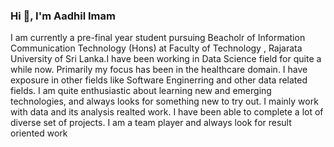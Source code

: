 ### Hi 👋, I'm Aadhil Imam

I am currently a pre-final year student pursuing Beacholr of Information Communication Technology (Hons) at Faculty of Technology , Rajarata University of Sri Lanka.I have been working in Data Science field for quite a while now. Primarily my focus has been in the healthcare domain. I have exposure in other fields like Software Enginerring and other data related fields. I am quite enthusiastic about learning new and emerging technologies, and always looks for something new to try out. I mainly work with data and its analysis realted work. I have been able to complete a lot of diverse set of projects. I am a team player and always look for result oriented work

